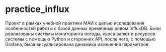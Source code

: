 # practice_influx
Проект в рамках учебной практики МАИ с целью исследования особенностей работы с базой данных временных рядом InfluxDB. 
Были реализованы системы мониторинга погоды, курса валют и ресурсов системы с помощью Python и сторонних API,
после чего, с помощью Grafana, была визуализирована динамика изменения параметров.
